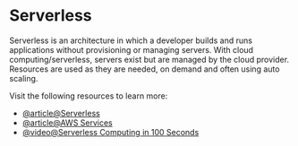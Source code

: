 # Serverless

Serverless is an architecture in which a developer builds and runs applications without provisioning or managing servers. With cloud computing/serverless, servers exist but are managed by the cloud provider. Resources are used as they are needed, on demand and often using auto scaling.

Visit the following resources to learn more:

- [@article@Serverless](https://www.ibm.com/cloud/learn/serverless)
- [@article@AWS Services](https://aws.amazon.com/serverless/)
- [@video@Serverless Computing in 100 Seconds](https://www.youtube.com/watch?v=W_VV2Fx32_Y&ab_channel=Fireship)
